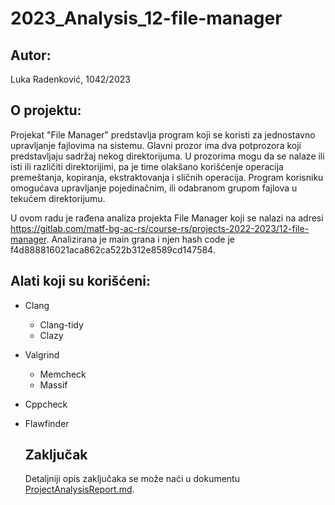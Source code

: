 # 2023_Analysis_12-file-manager

## Autor:
Luka Radenković, 1042/2023

## O projektu:
Projekat "File Manager" predstavlja program koji se koristi za jednostavno upravljanje fajlovima na sistemu. Glavni prozor ima dva potprozora koji predstavljaju sadržaj nekog direktorijuma. U prozorima mogu da se nalaze ili isti ili različiti direktorijimi, pa je time olakšano korišćenje operacija premeštanja, kopiranja, ekstraktovanja i sličnih operacija. Program korisniku omogućava upravljanje pojedinačnim, ili odabranom grupom fajlova u tekućem direktorijumu.

U ovom radu je rađena analiza projekta File Manager koji se nalazi na adresi https://gitlab.com/matf-bg-ac-rs/course-rs/projects-2022-2023/12-file-manager. 
Analizirana je main grana i njen hash code je f4d888816021aca862ca522b312e8589cd147584.

## Alati koji su korišćeni:
- Clang
  - Clang-tidy
  - Clazy
- Valgrind
  - Memcheck
  - Massif
- Cppcheck
- Flawfinder

  ## Zaključak
  Detaljniji opis zaključaka se može naći u dokumentu [ProjectAnalysisReport.md](ProjectAnalysisReport.md).
